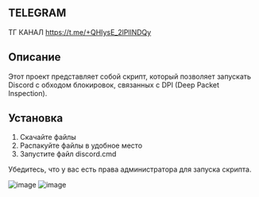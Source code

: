 ## TELEGRAM
ТГ КАНАЛ https://t.me/+QHIysE_2lPllNDQy

## Описание

Этот проект представляет собой скрипт, который позволяет запускать Discord с обходом блокировок, связанных с DPI (Deep Packet Inspection).

## Установка

1) Скачайте файлы
2) Распакуйте файлы в удобное место
3) Запустите файл discord.cmd

Убедитесь, что у вас есть права администратора для запуска скрипта.

![image](https://github.com/user-attachments/assets/5f5a605f-3e6d-44c8-8bdf-940f362969c9)
![image](https://github.com/user-attachments/assets/2951a915-fc7d-4e97-a665-a537b7ef3de9)
